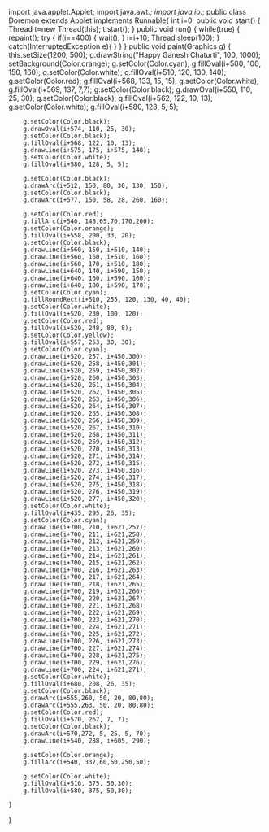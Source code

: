 import java.applet.Applet;
import java.awt.*;
import java.io.*;
public class Doremon extends Applet implements Runnable{
	int i=0;
	public void start()
	{
		Thread t=new Thread(this);
		t.start();
	}
	public void run()
	{
		while(true)
		{
			repaint();
			try
			{
				if(i==400)
				{
					wait();
				}
				i=i+10;
				Thread.sleep(100);
			}
			catch(InterruptedException e){
		}
	}
	}
	public void paint(Graphics g)
	{
		this.setSize(1200, 500);
		g.drawString("Happy Ganesh Chaturti", 100, 1000);
		setBackground(Color.orange);
		g.setColor(Color.cyan);
		g.fillOval(i+500, 100, 150, 160);
		g.setColor(Color.white);
		g.fillOval(i+510, 120, 130, 140);
		g.setColor(Color.red);
		g.fillOval(i+568, 133, 15, 15);
		g.setColor(Color.white);
		g.fillOval(i+569, 137, 7,7);
		g.setColor(Color.black);
		g.drawOval(i+550, 110, 25, 30);
		g.setColor(Color.black);
		g.fillOval(i+562, 122, 10, 13);
		g.setColor(Color.white);
		g.fillOval(i+580, 128, 5, 5);
		
		g.setColor(Color.black);
		g.drawOval(i+574, 110, 25, 30);
		g.setColor(Color.black);
		g.fillOval(i+568, 122, 10, 13);
		g.drawLine(i+575, 175, i+575, 148);
		g.setColor(Color.white);
		g.fillOval(i+580, 128, 5, 5);
		
		g.setColor(Color.black);
		g.drawArc(i+512, 150, 80, 30, 130, 150);
		g.setColor(Color.black);
		g.drawArc(i+577, 150, 58, 28, 260, 160);
		
		g.setColor(Color.red);
		g.fillArc(i+540, 148,65,70,170,200);
		g.setColor(Color.orange);
		g.fillOval(i+558, 200, 33, 20);
		g.setColor(Color.black);
		g.drawLine(i+560, 150, i+510, 140);
		g.drawLine(i+560, 160, i+510, 160);
		g.drawLine(i+560, 170, i+510, 180);
		g.drawLine(i+640, 140, i+590, 150);
		g.drawLine(i+640, 160, i+590, 160);
		g.drawLine(i+640, 180, i+590, 170);
		g.setColor(Color.cyan);
		g.fillRoundRect(i+510, 255, 120, 130, 40, 40);
		g.setColor(Color.white);
		g.fillOval(i+520, 230, 100, 120);
		g.setColor(Color.red);
		g.fillOval(i+529, 248, 80, 8);
		g.setColor(Color.yellow);
		g.fillOval(i+557, 253, 30, 30);
		g.setColor(Color.cyan);
		g.drawLine(i+520, 257, i+450,300);
		g.drawLine(i+520, 258, i+450,301);
		g.drawLine(i+520, 259, i+450,302);
		g.drawLine(i+520, 260, i+450,303);
		g.drawLine(i+520, 261, i+450,304);
		g.drawLine(i+520, 262, i+450,305);
		g.drawLine(i+520, 263, i+450,306);
		g.drawLine(i+520, 264, i+450,307);
		g.drawLine(i+520, 265, i+450,308);
		g.drawLine(i+520, 266, i+450,309);
		g.drawLine(i+520, 267, i+450,310);
		g.drawLine(i+520, 268, i+450,311);
		g.drawLine(i+520, 269, i+450,312);
		g.drawLine(i+520, 270, i+450,313);
		g.drawLine(i+520, 271, i+450,314);
		g.drawLine(i+520, 272, i+450,315);
		g.drawLine(i+520, 273, i+450,316);
		g.drawLine(i+520, 274, i+450,317);
		g.drawLine(i+520, 275, i+450,318);
		g.drawLine(i+520, 276, i+450,319);
		g.drawLine(i+520, 277, i+450,320);
		g.setColor(Color.white);
		g.fillOval(i+435, 295, 26, 35);
		g.setColor(Color.cyan);
		g.drawLine(i+700, 210, i+621,257);
		g.drawLine(i+700, 211, i+621,258);
		g.drawLine(i+700, 212, i+621,259);
		g.drawLine(i+700, 213, i+621,260);
		g.drawLine(i+700, 214, i+621,261);
		g.drawLine(i+700, 215, i+621,262);
		g.drawLine(i+700, 216, i+621,263);
		g.drawLine(i+700, 217, i+621,264);
		g.drawLine(i+700, 218, i+621,265);
		g.drawLine(i+700, 219, i+621,266);
		g.drawLine(i+700, 220, i+621,267);
		g.drawLine(i+700, 221, i+621,268);
		g.drawLine(i+700, 222, i+621,269);
		g.drawLine(i+700, 223, i+621,270);
		g.drawLine(i+700, 224, i+621,271);
		g.drawLine(i+700, 225, i+621,272);
		g.drawLine(i+700, 226, i+621,273);
		g.drawLine(i+700, 227, i+621,274);
		g.drawLine(i+700, 228, i+621,275);
		g.drawLine(i+700, 229, i+621,276);
		g.drawLine(i+700, 224, i+621,271);
		g.setColor(Color.white);
		g.fillOval(i+680, 208, 26, 35);
		g.setColor(Color.black);
		g.drawArc(i+555,260, 50, 20, 80,80);
		g.drawArc(i+555,263, 50, 20, 80,80);
		g.setColor(Color.red);
		g.fillOval(i+570, 267, 7, 7);
		g.setColor(Color.black);
		g.drawArc(i+570,272, 5, 25, 5, 70);
		g.drawLine(i+540, 288, i+605, 290);
		
		g.setColor(Color.orange);
		g.fillArc(i+540, 337,60,50,250,50);
		
		g.setColor(Color.white);
		g.fillOval(i+510, 375, 50,30);
		g.fillOval(i+580, 375, 50,30);
		
	}
}
